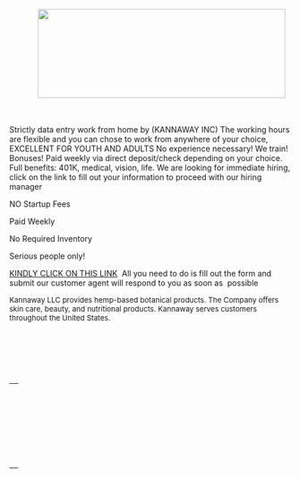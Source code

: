 <p>&nbsp; &nbsp; &nbsp; &nbsp; &nbsp; &nbsp; &nbsp;<img src="https://myfiles.space/user_files/215181_6974295496f6f207/215181_custom_files/img1715682606.png" width="442" height="159"></p>
<p><br></p>
<p>Strictly data entry work from home by (KANNAWAY INC) The working hours are flexible and you can chose to work from anywhere of your choice, EXCELLENT FOR YOUTH AND ADULTS No experience necessary! We train! Bonuses! Paid weekly via direct deposit/check depending on your choice. Full benefits: 401K, medical, vision, life. We are looking for immediate hiring, click on the link to fill out your information to proceed with our hiring manager</p>
<p>NO Startup Fees</p>
<p>Paid Weekly</p>
<p>No Required Inventory</p>
<p>Serious people only!</p>
<p><a href="https://eu.jotform.com/form/241165070411544">KINDLY CLICK ON THIS LINK</a>&nbsp; All you need to do is fill out the form and submit our customer agent will respond to you as soon as &nbsp;possible&nbsp;</p>
<p><span style="font-size: 13px;">Kannaway LLC provides hemp-based botanical products. The Company offers skin care, beauty, and nutritional products. Kannaway serves customers throughout the United States.</span></p>
<p>&nbsp; &nbsp; &nbsp;&nbsp;</p>
<p>&nbsp;</p>
<p><br></p>
<table cellpadding="0" cellspacing="0" align="center" border="0">
    <tbody>
        <tr>
            <td>
                <div><br></div>
                <p><br></p>
                <p><br></p>
                <p><br></p>
            </td
        </tr>
    </tbody>
</table>
<p>&nbsp;</p>
<div style="color: red; font-size: 12px; width: 600px; margin: 0 auto; text-align: center;">
